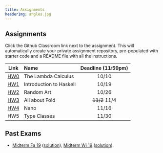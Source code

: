 ```yaml
---
title: Assignments
headerImg: angles.jpg
---
```


## Assignments

Click the Github Classroom link next to the assignment. 
This will automatically create your private assignment repository, 
pre-populated with starter code and a README file with all the instructions.


| Link                                             | Name                            | Deadline (11:59pm)        |
|:------------------------------------------------:|:--------------------------------|:-------------------------:|
| [HW0](https://classroom.github.com/a/ntHHd64Z)   | The Lambda Calculus             | 10/10                     |
| [HW1](https://classroom.github.com/a/1Qsc21M6)   | Introduction to Haskell         | 10/19                     |
| [HW2](https://classroom.github.com/a/CT51NFBn)   | Random Art                      | 10/26                     |
| [HW3](https://classroom.github.com/a/YQTokaPw)   | All about Fold                  | ~~11/2~~ 11/4             |
| [HW4](https://classroom.github.com/a/h3eV6a8y)   | Nano                            | 11/16                     |
| HW5   | Type Classes                     | 11/30                      |


## Past Exams

- [Midterm Fa 19](/static/raw/130-midterm-fa19.pdf) ([solution](/static/raw/130-midterm-fa19-solution.pdf)),
  [Midterm Wi 19](/static/raw/130-midterm-wi19.pdf) ([solution](/static/raw/130-midterm-wi19-solution.pdf)).

<!--
- [Final Fa 19](/static/raw/130-final-fa19.pdf) ([solution](/static/raw/130-final-fa19-solution.pdf)),
  [Final Wi 19](/static/raw/130-final-wi19.pdf) ([solution](/static/raw/130-final-wi19-solution.pdf)).
--> 
